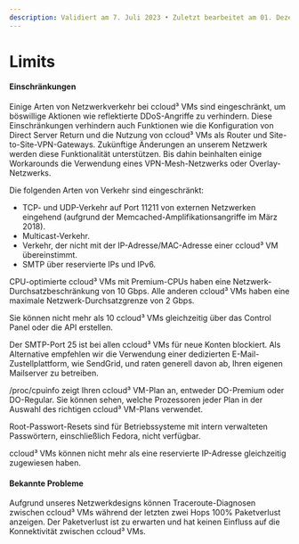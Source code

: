 ```yaml
---
description: Validiert am 7. Juli 2023 • Zuletzt bearbeitet am 01. Dezember 2023
---
```


# Limits

#### Einschränkungen

Einige Arten von Netzwerkverkehr bei ccloud³ VMs sind eingeschränkt, um böswillige Aktionen wie reflektierte DDoS-Angriffe zu verhindern. Diese Einschränkungen verhindern auch Funktionen wie die Konfiguration von Direct Server Return und die Nutzung von ccloud³ VMs als Router und Site-to-Site-VPN-Gateways. Zukünftige Änderungen an unserem Netzwerk werden diese Funktionalität unterstützen. Bis dahin beinhalten einige Workarounds die Verwendung eines VPN-Mesh-Netzwerks oder Overlay-Netzwerks.

Die folgenden Arten von Verkehr sind eingeschränkt:

* TCP- und UDP-Verkehr auf Port 11211 von externen Netzwerken eingehend (aufgrund der Memcached-Amplifikationsangriffe im März 2018).
* Multicast-Verkehr.
* Verkehr, der nicht mit der IP-Adresse/MAC-Adresse einer ccloud³ VM übereinstimmt.
* SMTP über reservierte IPs und IPv6.

CPU-optimierte ccloud³ VMs mit Premium-CPUs haben eine Netzwerk-Durchsatzbeschränkung von 10 Gbps. Alle anderen ccloud³ VMs haben eine maximale Netzwerk-Durchsatzgrenze von 2 Gbps.

Sie können nicht mehr als 10 ccloud³ VMs gleichzeitig über das Control Panel oder die API erstellen.

Der SMTP-Port 25 ist bei allen ccloud³ VMs für neue Konten blockiert. Als Alternative empfehlen wir die Verwendung einer dedizierten E-Mail-Zustellplattform, wie SendGrid, und raten generell davon ab, Ihren eigenen Mailserver zu betreiben.

/proc/cpuinfo zeigt Ihren ccloud³ VM-Plan an, entweder DO-Premium oder DO-Regular. Sie können sehen, welche Prozessoren jeder Plan in der Auswahl des richtigen ccloud³ VM-Plans verwendet.

Root-Passwort-Resets sind für Betriebssysteme mit intern verwalteten Passwörtern, einschließlich Fedora, nicht verfügbar.

ccloud³ VMs können nicht mehr als eine reservierte IP-Adresse gleichzeitig zugewiesen haben.

#### Bekannte Probleme

Aufgrund unseres Netzwerkdesigns können Traceroute-Diagnosen zwischen ccloud³ VMs während der letzten zwei Hops 100% Paketverlust anzeigen. Der Paketverlust ist zu erwarten und hat keinen Einfluss auf die Konnektivität zwischen ccloud³ VMs.
